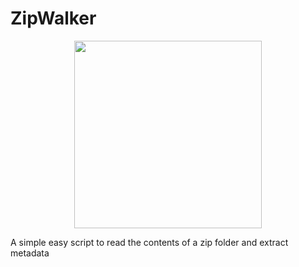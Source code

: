 # ZipWalker

<p align="center">
<img src="https://github.com/stark4n6/ZipWalker/blob/main/zipwalker_logo.png" width="300" height="300">
</p>
A simple easy script to read the contents of a zip folder and extract metadata
